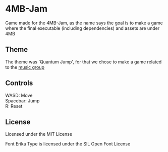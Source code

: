 # 4MB-Jam

Game made for the 4MB-Jam, as the name says the goal is to make a game where the final executable (including dependencies) and assets are under 4MB

## Theme

The theme was 'Quantum Jump', for that we chose to make a game related to the [music group](https://youtu.be/nup1_Bbr6lo)

## Controls

WASD: Move \
Spacebar: Jump \
R: Reset

## License

Licensed under the MIT License

Font Erika Type is licensed under the SIL Open Font License